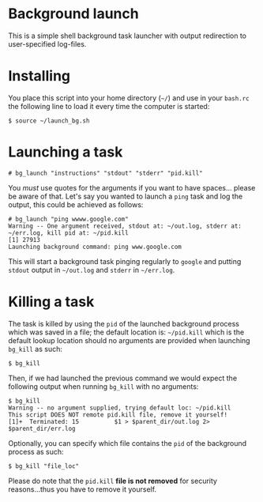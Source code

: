 # Background launch

This is a simple shell background task launcher with output redirection to user-specified log-files.

# Installing

You place this script into your home directory (`~/`) and use in your `bash.rc` the following line
to load it every time the computer is started:

```
$ source ~/launch_bg.sh
```

# Launching a task

```
# bg_launch "instructions" "stdout" "stderr" "pid.kill"
```

You *must* use quotes for the arguments if you want to have spaces... please be aware of that. Let's
say you wanted to launch a `ping` task and log the output, this could be achieved as follows:

```
# bg_launch "ping wwww.google.com"
Warning -- One argument received, stdout at: ~/out.log, stderr at: ~/err.log, kill pid at: ~/pid.kill
[1] 27913
Launching background command: ping www.google.com
```

This will start a background task pinging regularly to `google` and putting `stdout` output 
in `~/out.log` and `stderr` in `~/err.log`.

# Killing a task

The task is killed by using the `pid` of the launched background process which was saved in a file; the
default location is: `~/pid.kill` which is the default lookup location should no arguments are provided
when launching `bg_kill` as such:

```
$ bg_kill
```

Then, if we had launched the previous command we would expect the following output when running `bg_kill`
with no arguments:

```
$ bg_kill
Warning -- no argument supplied, trying default loc: ~/pid.kill
This script DOES NOT remote pid.kill file, remove it yourself!
[1]+  Terminated: 15          $1 > $parent_dir/out.log 2> $parent_dir/err.log
```

Optionally, you can specify which file contains the `pid` of the background process as such:

```
$ bg_kill "file_loc"
```

Please do note that the `pid.kill` **file is not removed** for security reasons...thus you have 
to remove it yourself.


